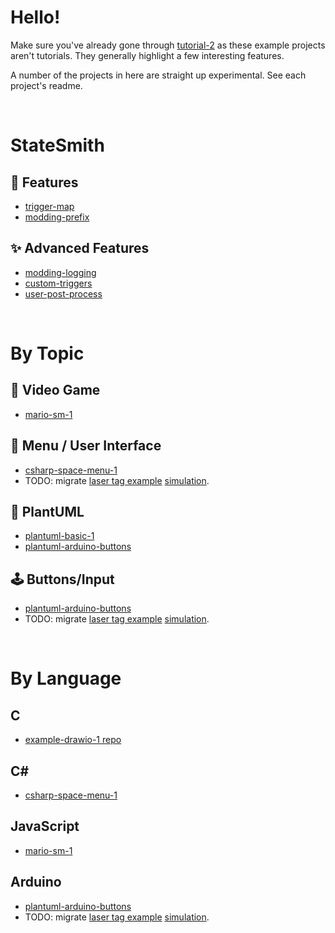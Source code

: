 # Hello!
Make sure you've already gone through [tutorial-2](https://github.com/StateSmith/tutorial-2) as these example projects aren't tutorials. They generally highlight a few interesting features.

A number of the projects in here are straight up experimental. See each project's readme.



<br>

# StateSmith
## 🌟 Features
* [trigger-map](./trigger-map/README.md)
* [modding-prefix](./modding-prefix/README.md)

## ✨ Advanced Features
* [modding-logging](./modding-logging/README.md)
* [custom-triggers](./custom-triggers/README.md)
* [user-post-process](./user-post-process/README.md)



<br>

# By Topic

## 👾 Video Game
* [mario-sm-1](./mario-sm-1/README.md)

## 📱 Menu / User Interface
* [csharp-space-menu-1](csharp-space-menu-1/README.md)
* TODO: migrate [laser tag example](https://www.youtube.com/watch?v=9czSDothuzM) [simulation](https://wokwi.com/projects/351165738904453719).

## 🌱 PlantUML
* [plantuml-basic-1](./plantuml-basic-1/README.md)
* [plantuml-arduino-buttons](./plantuml-arduino-buttons/README.md)

## 🕹️ Buttons/Input
* [plantuml-arduino-buttons](./plantuml-arduino-buttons/README.md)
* TODO: migrate [laser tag example](https://www.youtube.com/watch?v=9czSDothuzM) [simulation](https://wokwi.com/projects/351165738904453719).



<br>

# By Language

## C
* [example-drawio-1 repo](https://github.com/StateSmith/example-drawio-1)

## C#
* [csharp-space-menu-1](csharp-space-menu-1/README.md)

## JavaScript
* [mario-sm-1](./mario-sm-1/README.md)

## Arduino
* [plantuml-arduino-buttons](./plantuml-arduino-buttons/README.md)
* TODO: migrate [laser tag example](https://www.youtube.com/watch?v=9czSDothuzM) [simulation](https://wokwi.com/projects/351165738904453719).
